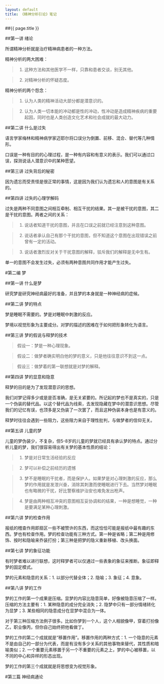 ```yaml
---
layout: default
title: 《精神分析引论》笔记
---
```


##{{ page.title }}

##第一讲 绪论

所谓精神分析就是治疗精神病患者的一种方法。

精神分析的两大困难：

>1. 这种方法和其他医学不一样，只靠和患者交谈，别无其他。

>2. 对精神分析的怀疑态度。

精神分析的两个怨念：

>1. 认为人类的精神活动大部分都是潜意识的。

>2. 认为人类一切本能的冲动都是性的冲动，性冲动是造成精神疾病的重要起因，同时也是人类创造文化艺术和社会成就的最大动力。

##第二讲 什么是过失

语言学家梅林和精神病学家迈耶尔将口误分为倒置、前移、混合、替代等几种情形。

口误是一种有目的的心理过程，是一种有内容和有意义的表示。我们可以通过口误，探测说话人潜意识中的某种愿望。

##第三讲 过失背后的秘密

因为遗忘而受责怪是很正常的事情，这是因为我们认为遗忘和人的意图是有关系的。

##第四讲 过失的心理学解码

过失是两种不同意图之间相互牵制、相互干扰的结果。其一是被干扰的意图，其二是干扰的意图。两者之间的关系：

>1. 说话者知道干扰的意图，并且在口误之前就已经注意到这种意图。

>2. 说话者承认自己有那个干扰的意图，但不知道这个意图在出现错误之前曾有一定的活动。

>3. 说话者激烈反对关于干扰意图的解释，驳斥我们的解释是无中生有。

单一的意图不会发生过失，必须有两种意图共同作用才能产生过失。

#第二编 梦

##第一讲 什么是梦

研究梦是研究神经病最好的准备，并且梦的本身就是一种神经病的症候。

##第二讲 梦的特点

梦是睡眠不需要的。梦是对睡眠中刺激的反应。

梦境以视觉形象为主要成分。对梦的描述的困难在于如何把形象转化为语言。

##第三讲 梦的假说与释梦的技术

>假设一：梦是一种心理现象。

>假设二：做梦者确实明白他的梦的意义，只是他往往意识不到这一点。

>假设三：做梦着的第一联想就是对梦的解释。

##第四讲 梦的显意和隐意

释梦的目的是为了发现潜意识的思想。

我们对梦记得多少或是是否准确，是无关紧要的。所记起的梦也不是真实的，只是一个伪装的替代品。以这个替代品为线索，去发现隐藏在梦中的潜意识思想。尽管我们的记忆有误，也顶多是又伪装了一次罢了，而且这种伪装本身也是有意义的。

释梦时往往会遇到一些阻力，这些阻力来自于理性批判，与做梦者的信仰无关。

##第五讲 儿童的梦

儿童的梦伪装少，不复杂，但5-8岁的儿童的梦就已经具有承认梦的特点。通过分析儿童的梦，我们很容易得出有关梦的基本性质的结论：

>1. 梦是对日常生活经验的反应

>2. 梦可以补偿之前经历的遗憾

>3. 梦不是睡眠的干扰者，而是保护人。如果梦是对心理刺激的反应，那么梦的作用就是发泄兴奋，消除其刺激而使睡眠进行下去。当然梦对睡眠也有略微的干扰，好比警察维护治安也难免发出枪声。

>4. 梦是由两种相互冲突的意图相互妥协调和的结果，一种是想睡觉，一种是要满足某种心理刺激。

##第六讲 梦的检查作用

报纸的稽查作用即扇区一些不被赞许的东西，而这恰恰可能是报纸中最有趣的东西。梦也有检查作用。梦的检查功能有三种方式。第一种是省略；第二种是用修饰、按时和隐喻来乔装打扮；第三种是把梦的隐义重新移植、改头换面。

##第七讲 梦的象征功能

有时梦者难以进行联想，这时释梦者可以仅通过一些表象的象征来推断。象征即释梦的固定模式。

梦的元素和隐意的关系：1. 以部分代替全体；2. 隐喻；3. 象征；4. 意象。

##第八讲 梦的工作

梦的工作的第一个成果是压缩。显梦的内容比隐意简单，好像被隐意压缩了一样。压缩的方法主要有：1. 某种隐意的成分完全消失；2. 隐梦中只有一部分情绪转化为显梦；3. 某些相同的隐意成分在显梦中混合为一体。

对于第三种压缩方法例子很多。比如你梦到一个人，这个人相貌像甲，穿着打扮像乙，职业像丙，但你自己始终把他看做丁。

梦的工作的第二个成就就是“移置作用”。移置作用的两种方式：1. 一个隐意的元素不是由自己的一部分为代表，而是有没有多少关系的其他事物来替代，其性质和暗喻类似；2. 一个重要元素移置于另一个不重要的元素之上，梦的中心被移置，以不同的中心和异样的形态出现。

梦的工作的第三个成就就是将思想变为视觉形象。

#第三篇 神经病通论

